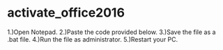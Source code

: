 # activate_office2016
1.)Open Notepad.
2.)Paste the code provided below.
3.)Save the file as a .bat file.
4.)Run the file as administrator.
5.)Restart your PC.
